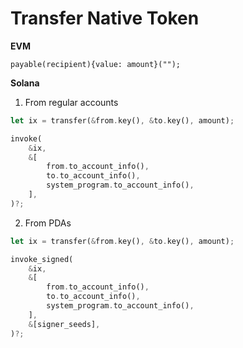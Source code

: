 # Transfer Native Token

**EVM**

```solidity
payable(recipient){value: amount}("");
```

**Solana**

1. From regular accounts

```rust
let ix = transfer(&from.key(), &to.key(), amount);

invoke(
    &ix,
    &[
        from.to_account_info(),
        to.to_account_info(),
        system_program.to_account_info(),
    ],
)?;
```

2. From PDAs

```rust
let ix = transfer(&from.key(), &to.key(), amount);

invoke_signed(
    &ix,
    &[
        from.to_account_info(),
        to.to_account_info(),
        system_program.to_account_info(),
    ],
    &[signer_seeds],
)?;
```



